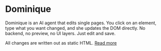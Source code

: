 # Dominique

Dominique is an AI agent that edits single pages. You click on an element, type what you want changed, and she updates the DOM directly. No backend, no preview, no UI layers. Just edit and save.

All changes are written out as static HTML. [Read more](https://rebeling.github.io/agent-rebel/projects/dominique/)

<!-- npx http-server -->
